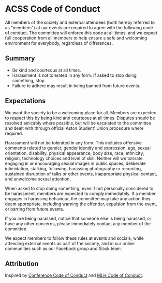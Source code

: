 # ACSS Code of Conduct

All members of the society and external attendees (both hereby referred to as "members") at our events are required to agree with the following code of conduct. The committee will enforce this code at all times, and we expect full cooperation from all members to help ensure a safe and welcoming environment for everybody, regardless of differences.

## Summary

* Be kind and courteous at all times.
* Harassment is not tolerated in any form. If asked to stop doing something, stop.
* Failure to adhere may result in being banned from future events.

## Expectations

We want the society to be a welcoming place for all. Members are expected to respect this by being kind and courteous at all times. Disputes should be resolved amicably where possible, but will be escalated to the committee and dealt with through official Aston Student' Union procedure where required.

Harassment will not be tolerated in any form. This includes offensive comments related to gender, gender identity and expression, age, sexual orientation, disability, physical appearance, body size, race, ethnicity, religion, technology choices and level of skill. Neither will we tolerate engaging in or encouraging sexual images in public spaces, deliberate intimidation, stalking, following, harassing photography or recording, sustained disruption of talks or other events, inappropriate physical contact, and unwelcome sexual attention.

When asked to stop doing something, even if not personally considered to be harassment, members are expected to comply immediately. If a member engages in harassing behaviour, the committee may take any action they deem appropriate, including warning the offender, expulsion from the event, or barring from future events.

If you are being harassed, notice that someone else is being harassed, or have any other concerns, please immediately contact any member of the committee.

We expect members to follow these rules at events and socials, while attending external events as part of the society, and in our online communities such as our Facebook group and Slack team.

## Attribution

Inspired by [Conference Code of Conduct](http://confcodeofconduct.com/) and [MLH Code of Conduct](https://static.mlh.io/docs/mlh-code-of-conduct.pdf).
